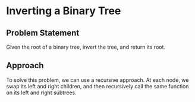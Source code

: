 # Inverting a Binary Tree

## Problem Statement
Given the root of a binary tree, invert the tree, and return its root.

## Approach
To solve this problem, we can use a recursive approach. At each node, we swap its left and right children, and then recursively call the same function on its left and right subtrees.

